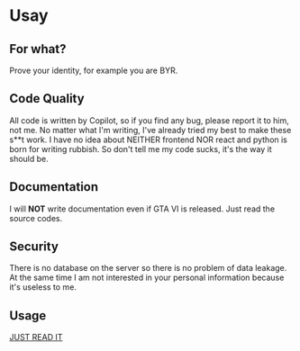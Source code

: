 # Usay

## For what?

Prove your identity, for example you are BYR.

## Code Quality

All code is written by Copilot, so if you find any bug, please report it to him, not me.
No matter what I'm writing, I've already tried my best to make these s**t work.
I have no idea about NEITHER frontend NOR react and python is born for writing rubbish. So don't tell me my code sucks, it's the way it should be.

## Documentation

I will **NOT** write documentation even if GTA Ⅵ is released. Just read the source codes.

## Security

There is no database on the server so there is no problem of data leakage. At the same time I am not interested in your personal information because it's useless to me.

## Usage

[JUST READ IT](./manual.md)